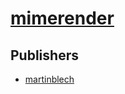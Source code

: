 # [mimerender](https://pypi.org/project/mimerender)



## Publishers
- [martinblech](https://pypi.org/user/martinblech)

